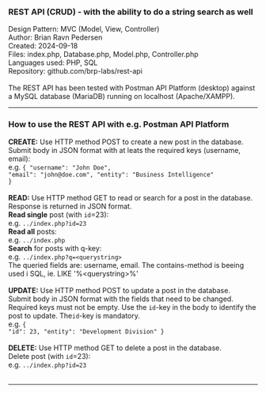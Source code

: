 <h3>REST API (CRUD) - with the ability to do a string search as well</h3>
Design Pattern: MVC (Model, View, Controller)<br/>
Author: Brian Ravn Pedersen<br/>
Created: 2024-09-18<br/>
Files: index.php, Database.php, Model.php, Controller.php<br/>
Languages used: PHP, SQL<br/>
Repository: github.com/brp-labs/rest-api<br/>
<br/>
The REST API has been tested with Postman API Platform (desktop) against a MySQL database (MariaDB) running on localhost (Apache/XAMPP).

<hr/>

<h3>How to use the REST API with e.g. Postman API Platform</h3>

<b>CREATE:</b> Use HTTP method POST to create a new post in the database.<br/>
    Submit body in JSON format with at leats the required keys (username, email):<br/>
      e.g. <code>{ "username": "John Doe", "email": "john&#64;<!-- -->doe&#46;com", "entity": "Business Intelligence" }</code><br/>
<br/>
<b>READ:</b> Use HTTP method GET to read or search for a post in the database. Response is returned in JSON format.<br/>
    <b>Read single</b> post (with <code>id</code>=23):<br/>
    e.g. <code>../index.php?id=23</code><br/>
    <b>Read all</b> posts:<br/>
      e.g. <code>../index.php</code><br/>
    <b>Search</b> for posts with q-key:<br/>
      e.g. <code>../index.php?q=<querystring\></code><br/>
      The queried fields are: username, email. The contains-method is beeing used i SQL, ie. LIKE '%<querystring\>%'<br/>
<br/>
<b>UPDATE:</b> Use HTTP method POST to update a post in the database.<br/>
    Submit body in JSON format with the fields that need to be changed.<br/>
    Required keys must not be empty. Use the <code>id</code>-key in the body to identify the post to update. The<code>id</code>-key is mandatory.<br/>
      e.g. <code>{ "id": 23, "entity": "Development Division" }</code><br/>
<br/>
<b>DELETE:</b> Use HTTP method GET to delete a post in the database.<br/>
    Delete post (with <code>id</code>=23):<br/>
      e.g. <code>../index.php?id=23</code><br/>
<br/>
<hr/>

